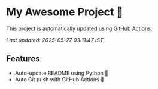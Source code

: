 # My Awesome Project 🚀

This project is automatically updated using GitHub Actions.

_Last updated: 2025-05-27 03:11:47 IST_

## Features
- Auto-update README using Python 🐍
- Auto Git push with GitHub Actions 🤖

